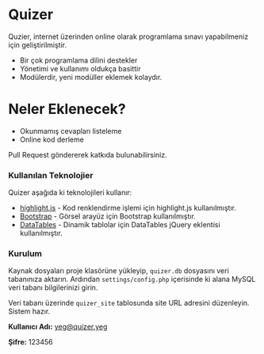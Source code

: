 # Quizer

Quzier, internet üzerinden online olarak programlama sınavı yapabilmeniz için geliştirilmiştir.

  - Bir çok programlama dilini destekler
  - Yönetimi ve kullanımı oldukça basittir
  - Modülerdir, yeni modüller eklemek kolaydır.

# Neler Eklenecek?

  - Okunmamış cevapları listeleme
  - Online kod derleme

Pull Request göndererek katkıda bulunabilirsiniz.

### Kullanılan Teknolojier

Quizer aşağıda ki teknolojileri kullanır:

* [highlight.js] - Kod renklendirme işlemi için highlight.js kullanılmıştır.
* [Bootstrap] - Görsel arayüz için Bootstrap kullanılmıştır.
* [DataTables] - Dinamik tablolar için DataTables jQuery eklentisi kullanılmıştır.

### Kurulum

Kaynak dosyaları proje klasörüne yükleyip, `quizer.db` dosyasını veri tabanınıza aktarın. Ardından `settings/config.php` içerisinde ki alana MySQL veri tabanı bilgilerinizi girin.

Veri tabanı üzerinde `quizer_site` tablosunda site URL adresini düzenleyin. Sistem hazır.

**Kullanıcı Adı:** yeg@quizer.yeg

**Şifre:** 123456


   [highlight.js]: <https://highlightjs.org>
   [Bootstrap]: <https://getbootstrap.com/>
   [DataTables]: <https://datatables.net/>
